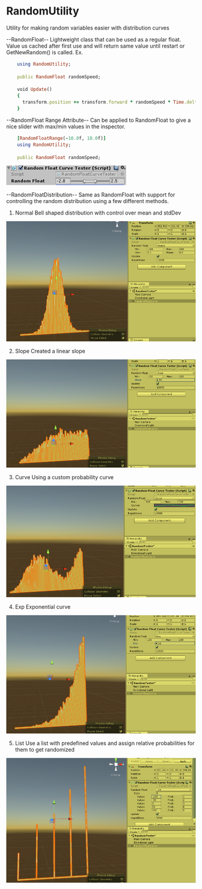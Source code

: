 # RandomUtility
Utility for making random variables easier with distribution curves

--RandomFloat--
Lightweight class that can be used as a regular float. Value us cached after first use and will return 
same value until restart or GetNewRandom() is called.
Ex.
```ruby
    using RandomUtility;

    public RandomFloat randomSpeed;

    void Update()
    {
      transform.position += transform.forward * randomSpeed * Time.delta;
    }
```

--RandomFloat Range Attribute--
Can be applied to RandomFloat to give a nice slider with max/min values in the inspector.
```ruby
    [RandomFloatRange(-10.0f, 10.0f)]
    using RandomUtility;

    public RandomFloat randomSpeed;
```

   ![Alt Text](https://raw.githubusercontent.com/Naquid/RandomUtility/master/Readme/RandomFloatRange.png)
   
--RandomFloatDistribution--
Same as RandomFloat with support for controlling the random distribution using a few different methods.

  1. Normal
    Bell shaped distribution with control over mean and stdDev
  
   ![Alt Text](https://raw.githubusercontent.com/Naquid/RandomUtility/master/Readme/normal.png)
    
  2. Slope
   Created a linear slope
  
   ![Alt Text](https://raw.githubusercontent.com/Naquid/RandomUtility/master/Readme/slope.png)
   
  3. Curve
    Using a custom probability curve
  
   ![Alt Text](https://raw.githubusercontent.com/Naquid/RandomUtility/master/Readme/Curve.png)
    
  4. Exp
     Exponential curve
      
   ![Alt Text](https://raw.githubusercontent.com/Naquid/RandomUtility/master/Readme/Exp.png)
    
  5. List
    Use a list with predefined values and assign relative probabilities for them to get randomized
  
   ![Alt Text](https://raw.githubusercontent.com/Naquid/RandomUtility/master/Readme/List.png)
